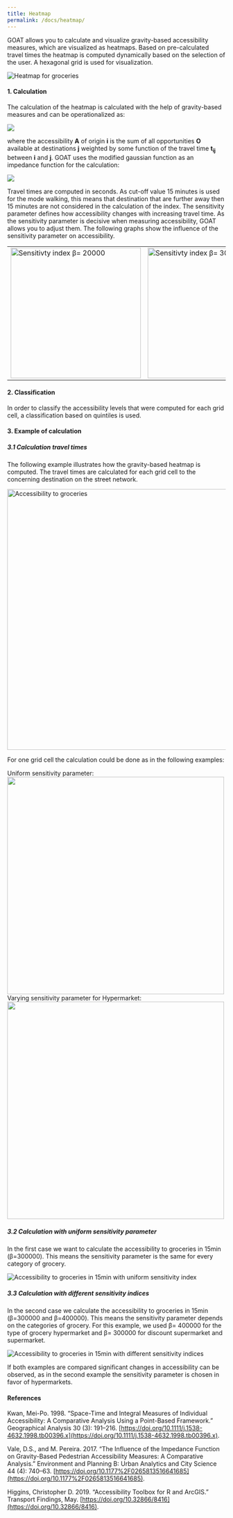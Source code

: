```yaml
---
title: Heatmap
permalink: /docs/heatmap/
---
```


GOAT allows you to calculate and visualize gravity-based accessibility measures, which are visualized as heatmaps. Based on pre-calculated travel times the heatmap is computed dynamically based on the selection of the user. A hexagonal grid is used for visualization.

<img class="img-responsive" src="../../img/Docs/technical_documentation/heatmap/heatmap.png" title="Heatmap for groceries">

#### 1. Calculation
The calculation of the heatmap is calculated with the help of gravity-based measures and can be operationalized as:

<img class="img-responsive" src="../../img/Docs/technical_documentation/heatmap/place-based_accessibility_measures.png">

where the accessibility <b>A</b> of origin <b>i</b> is the sum of all opportunities <b>O</b> available at destinations <b>j</b> weighted by some function of the travel time <b> t<sub>ij</sub></b>  between <b>i</b> and <b>j</b>. GOAT uses the modified gaussian function as an impedance function for the calculation: 

<img class="img-responsive" src="../../img/Docs/technical_documentation/heatmap/Gaussian_function.png">

Travel times are computed in seconds. As cut-off value 15 minutes is used for the mode walking, this means that destination that are further away then 15 minutes are not considered in the calculation of the index.
The sensitivity parameter defines how accessibility changes with increasing travel time. As the sensitivity parameter is decisive when measuring accessibility, GOAT allows you to adjust them. The following graphs show the influence of the sensitivity parameter on accessibility. 

<table><tr>
<td> <img class="img-responsive" src="../../img//Docs/technical_documentation/heatmap/sensitivity_index_20000.png" title="Sensitivty index β= 20000" style="width: 300px;"/> </td>
<td> <img class="img-responsive" src="../../img//Docs/technical_documentation/heatmap/sensitivity_index_30000.png" title="Sensitivty index β= 30000" style="width: 300px;"/> </td>
</tr></table>

#### 2. Classification
In order to classify the accessibility levels that were computed for each grid cell, a classification based on quintiles is used. 

#### 3. Example of calculation
##### 3.1 Calculation travel times
The following example illustrates how the gravity-based heatmap is computed.
The travel times are calculated for each grid cell to the concerning destination on the street network. 


<img class="img-responsive" src="../../img//Docs/technical_documentation/heatmap/grid_groceries.png" title="Accessibility to groceries" style="width: 600px;"/> 

For one grid cell the calculation could be done as in the following examples:

Uniform sensitivity parameter:
<img class="img-responsive" src="../../img//Docs/technical_documentation/heatmap/accessiblity_uniform_sensitivity-index.png" style="width: 500px;">
Varying sensitivity parameter for Hypermarket:
<img class="img-responsive" src="../../img//Docs/technical_documentation/heatmap/accessiblity_different_sensitivity-indices.png" style="width: 500px;">

##### 3.2 Calculation with uniform sensitivity parameter
In the first case we want to calculate the accessibility to groceries in 15min (β=300000).
This means the sensitivity parameter is the same for every category of grocery. 

<img class="img-responsive" src="../../img//Docs/technical_documentation/heatmap/uniform_sensitivity.png" title="Accessibility to groceries in 15min with uniform sensitivity index">

##### 3.3 Calculation with different sensitivity indices
In the second case we calculate the accessibility to groceries in 15min (β=300000 and 
β=400000). This means the sensitivity parameter depends on the categories of grocery. For this example, we used β= 400000 for the type of grocery hypermarket and β= 300000 for discount supermarket and supermarket.

<img class="img-responsive" src="../../img//Docs/technical_documentation/heatmap/different_sensitivity.png" title="Accessibility to groceries in 15min with different sensitivity indices" >


If both examples are compared significant changes in accessibility can be observed, as in the second example the sensitivity parameter is chosen in favor of hypermarkets. 

#### References

Kwan, Mei-Po. 1998. “Space-Time and Integral Measures of Individual Accessibility: A Comparative Analysis Using a Point-Based Framework.” Geographical Analysis 30 (3): 191–216. [https://doi.org/10.1111/j.1538-4632.1998.tb00396.x](https://doi.org/10.1111/j.1538-4632.1998.tb00396.x).

Vale, D.S., and M. Pereira. 2017. “The Influence of the Impedance Function on Gravity-Based Pedestrian Accessibility Measures: A Comparative Analysis.” Environment and Planning B: Urban Analytics and City Science 44 (4): 740–63. [https://doi.org/10.1177%2F0265813516641685](https://doi.org/10.1177%2F0265813516641685).

Higgins, Christopher D. 2019. “Accessibility Toolbox for R and ArcGIS.” Transport Findings, May. [https://doi.org/10.32866/8416](https://doi.org/10.32866/8416).
